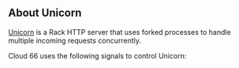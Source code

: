 ## About Unicorn

[Unicorn](http://unicorn.bogomips.org/) is a Rack HTTP server that uses forked processes to handle multiple incoming requests concurrently.

Cloud 66 uses the following signals to control Unicorn:

